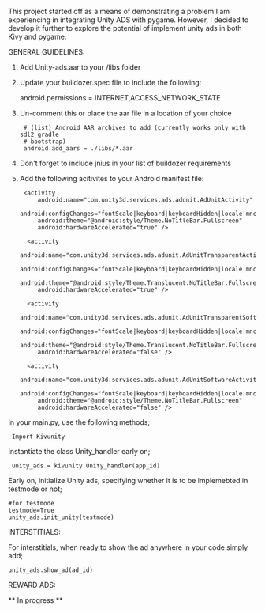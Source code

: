 This project started off as a means of demonstrating a problem I am experiencing in integrating Unity ADS with pygame. 
However, I decided to develop it further to explore the potential of implement unity ads in both Kivy and pygame.

GENERAL GUIDELINES:

1. Add Unity-ads.aar to your /libs folder

2. Update your buildozer.spec file to include the following:
 
     android.permissions = INTERNET,ACCESS_NETWORK_STATE

3. Un-comment this or place the aar file in a location of your choice

        # (list) Android AAR archives to add (currently works only with sdl2_gradle
        # bootstrap)
        android.add_aars = ./libs/*.aar

4. Don't forget to include jnius in your list of buildozer requirements
 
5. Add the following acitivites to your Android manifest file:

        <activity
            android:name="com.unity3d.services.ads.adunit.AdUnitActivity"
            android:configChanges="fontScale|keyboard|keyboardHidden|locale|mnc|mcc|navigation|orientation|screenLayout|screenSize|smallestScreenSize|uiMode|touchscreen"
            android:theme="@android:style/Theme.NoTitleBar.Fullscreen"
            android:hardwareAccelerated="true" />

         <activity
            android:name="com.unity3d.services.ads.adunit.AdUnitTransparentActivity"
            android:configChanges="fontScale|keyboard|keyboardHidden|locale|mnc|mcc|navigation|orientation|screenLayout|screenSize|smallestScreenSize|uiMode|touchscreen"
            android:theme="@android:style/Theme.Translucent.NoTitleBar.Fullscreen"
            android:hardwareAccelerated="true" />

         <activity
            android:name="com.unity3d.services.ads.adunit.AdUnitTransparentSoftwareActivity"
            android:configChanges="fontScale|keyboard|keyboardHidden|locale|mnc|mcc|navigation|orientation|screenLayout|screenSize|smallestScreenSize|uiMode|touchscreen"
            android:theme="@android:style/Theme.Translucent.NoTitleBar.Fullscreen"
            android:hardwareAccelerated="false" />

         <activity
            android:name="com.unity3d.services.ads.adunit.AdUnitSoftwareActivity"
            android:configChanges="fontScale|keyboard|keyboardHidden|locale|mnc|mcc|navigation|orientation|screenLayout|screenSize|smallestScreenSize|uiMode|touchscreen"
            android:theme="@android:style/Theme.NoTitleBar.Fullscreen"
            android:hardwareAccelerated="false" />

In your main.py, use the following methods;

     Import Kivunity

Instantiate the class Unity_handler early on; 

     unity_ads = kivunity.Unity_handler(app_id)

Early on, initialize Unity ads, specifying whether it is to be implemebted in testmode or not; 

    #for testmode
    testmode=True
    unity_ads.init_unity(testmode)

INTERSTITIALS:

For interstitials, when ready to show the ad anywhere in your code simply add; 

    unity_ads.show_ad(ad_id) 


REWARD ADS:

** In progress **
